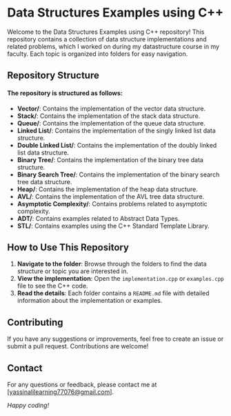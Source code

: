 # Data Structures Examples using C++

Welcome to the Data Structures Examples using C++ repository! This repository contains a collection of data structure implementations and related problems, which I worked on during my datastructure course in my faculty. Each topic is organized into folders for easy navigation.

## Repository Structure

#### The repository is structured as follows:


- **Vector/**: Contains the implementation of the vector data structure.
- **Stack/**: Contains the implementation of the stack data structure.
- **Queue/**: Contains the implementation of the queue data structure.
- **Linked List/**: Contains the implementation of the singly linked list data structure.
- **Double Linked List/**: Contains the implementation of the doubly linked list data structure.
- **Binary Tree/**: Contains the implementation of the binary tree data structure.
- **Binary Search Tree/**: Contains the implementation of the binary search tree data structure.
- **Heap/**: Contains the implementation of the heap data structure.
- **AVL/**: Contains the implementation of the AVL tree data structure.
- **Asymptotic Complexity/**: Contains problems related to asymptotic complexity.
- **ADT/**: Contains examples related to Abstract Data Types.
- **STL/**: Contains examples using the C++ Standard Template Library.

## How to Use This Repository

1. **Navigate to the folder**: Browse through the folders to find the data structure or topic you are interested in.
2. **View the implementation**: Open the `implementation.cpp` or `examples.cpp` file to see the C++ code.
3. **Read the details**: Each folder contains a `README.md` file with detailed information about the implementation or examples.

## Contributing

If you have any suggestions or improvements, feel free to create an issue or submit a pull request. Contributions are welcome!

## Contact

For any questions or feedback, please contact me at [yassinalilearning77076@gmail.com].

*Happy coding!*
